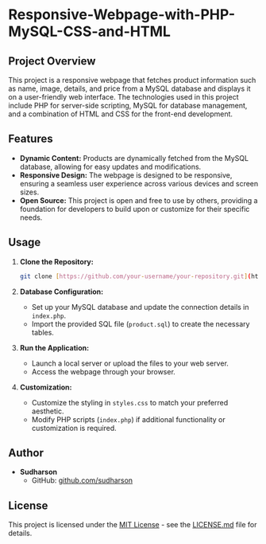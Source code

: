 # Responsive-Webpage-with-PHP-MySQL-CSS-and-HTML


## Project Overview

This project is a responsive webpage that fetches product information such as name, image, details, and price from a MySQL database and displays it on a user-friendly web interface. The technologies used in this project include PHP for server-side scripting, MySQL for database management, and a combination of HTML and CSS for the front-end development.

## Features

- **Dynamic Content:** Products are dynamically fetched from the MySQL database, allowing for easy updates and modifications.
- **Responsive Design:** The webpage is designed to be responsive, ensuring a seamless user experience across various devices and screen sizes.
- **Open Source:** This project is open and free to use by others, providing a foundation for developers to build upon or customize for their specific needs.

## Usage

1. **Clone the Repository:**
   ```bash
   git clone [https://github.com/your-username/your-repository.git](https://github.com/Sudharson2814/Responsive-Webpage-with-PHP-MySQL-CSS-and-HTML)
   ```

2. **Database Configuration:**
   - Set up your MySQL database and update the connection details in `index.php`.
   - Import the provided SQL file (`product.sql`) to create the necessary tables.

3. **Run the Application:**
   - Launch a local server or upload the files to your web server.
   - Access the webpage through your browser.

4. **Customization:**
   - Customize the styling in `styles.css` to match your preferred aesthetic.
   - Modify PHP scripts (`index.php`) if additional functionality or customization is required.

## Author

- **Sudharson**
  - GitHub: [github.com/sudharson]([https://github.com/sudharson](https://github.com/Sudharson2814))

## License

This project is licensed under the [MIT License](LICENSE.md) - see the [LICENSE.md](LICENSE.md) file for details.



